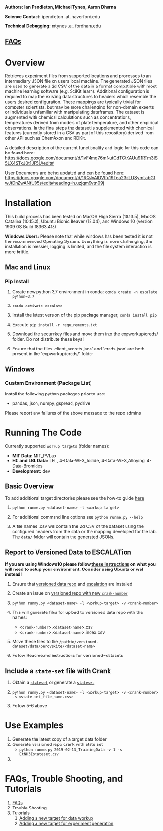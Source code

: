**Authors: Ian Pendleton, Michael Tynes, Aaron Dharna**

**Science Contact:** ipendleton .at. haverford.edu

**Technical Debugging:** mtynes .at. fordham.edu

## [FAQs](https://github.com/darkreactions/ESCALATE_Capture/wiki/Users:-FAQs)

Overview
=================
Retrieves experiment files from supported locations and processes to an intermediary JSON file on users local machine.  The generated JSON files are used to generate a 2d CSV of the data in a format 
compatible with most machine learning software (e.g. SciKit learn).  Additional configuration is required to map the existing
data structures to headers which resemble the users desired configuration.  These mappings are typically trivial for computer
scientists, but may be more challenging for non-domain experts or individuals unfamiliar with manipulating dataframes. The
dataset is augmented with chemical calculations such as concentrations, temperatures derived from models of plate temperature,
and other empirical observations.  In the final steps the dataset is supplemented with chemical features (currently stored in a
CSV as part of this repository) derived from other API such as ChemAxon and RDKit.

A detailed description of the current functionality and logic for this code can be found here: https://docs.google.com/document/d/1vF4mq76mNutCdTCtKAUu91RTm3IS5LX4STxJ0t1JF5U/edit#

User Documents are being updated and can be found here: https://docs.google.com/document/d/1RQJvAlDVIfu19Tea23dLUSymLabGfwJtDnZwANtU05s/edit#heading=h.uzjqm9vtn09j


Installation
============
  This build process has been tested on MacOS High Sierra (10.13.5), MacOS Catalina (10.15.3), Ubuntu Bionic Beaver (18.04), and Windows 10 (version 1909 OS Build 18363.418)

  <b> Windows Users:</b> Please note that while windows has been tested it is not the recommended Operating System. Everything is more challenging, the installation is messier, logging is limited, and the file 
  system interaction is more brittle.

## Mac and Linux
### Pip Install

1. Create new python 3.7 environment in conda: `conda create -n escalate python=3.7`

2. `conda activate escalate`

3. Install the latest version of the pip package manager, `conda install pip`

4. Execute `pip install -r requirements.txt`
   
5. Download the securekey files and move them into the expworkup/creds/ folder. Do not distribute these keys!

6. Ensure that the files 'client_secrets.json' and 'creds.json' are both present in the 'expworkup/creds/' folder

## Windows



### Custom Environment (Package List)
Install the following python packages prior to use:
- pandas, json, numpy, gspread, pydrive

Please report any failures of the above message to the repo admins
 
Running The Code
=================
Currently supported `workup targets` (folder names): 
  * **MIT Data:** MIT_PVLab
  * **HC and LBL Data:** LBL, 4-Data-WF3_Iodide, 4-Data-WF3_Alloying, 4-Data-Bromides
  * **Development:** dev

## Basic Overview
To add additional target directories please see the how-to guide [here](https://github.com/darkreactions/ESCALATE_Capture/wiki/Developers:-Adding-New-Labs-to-devconfig.py)

1. `python runme.py <dataset-name> -l <workup target>` 
  
2. For additional command line options see `python runme.py --help`
  
5. A file named <directory>.csv will contain the 2d CSV of the dataset using the configured headers from the data or the mapping developed for the lab.  The `data/` folder will contain the generated JSONs.

## Report to Versioned Data to ESCALATion
**If you are using Windows10 please follow [these instructions](https://github.com/darkreactions/ESCALATE_Capture/wiki/User:-Configuring-Windows-Environment) on what you will need to setup your environment. Consider using Ubuntu or wsl instead!**

1. Ensure that [versioned data repo](https://gitlab.sd2e.org/sd2program/versioned-datasets) and [escalation](http://escalation.sd2e.org/) are installed

2. Create an issue on [versioned repo with new `crank-number`]()

3. `python runmy.py <dataset-name> -l <workup-target> -v <crank-number>`

4. This will generate files for upload to versioned data repo with the names:
   * <`crank-number`>.<`dataset-name`>.csv
   * <`crank-number`>.<`dataset-name`>.index.csv  

5. Move these files to the `/pathto/versioned-dataset/data/perovskite/<dataset-name>`

6. Follow Readme.md instructions for versioned=datasets

## Include a `state-set` file with Crank

1. Obtain a [`stateset`](https://drive.google.com/open?id=1HrVSv9DN7vJCKNVZ-y4yiwg6vAXxBBw8) or generate a [`stateset`](https://github.com/darkreactions/ESCALATE_Capture)

2. `python runmy.py <dataset-name> -l <workup-target> -v <crank-number> -s <state-set_file_name.csv>`

3. Follow 5-6 above


Use Examples
======================

1. Generate the latest copy of a target data folder
2. Generate versioned repo crank with state set
   * `python runme.py 2019-02-13_TrainingData -v 1 -s EtNH3Istateset.csv` 
3.

FAQs, Trouble Shooting, and Tutorials
======================
1. [FAQs](https://github.com/darkreactions/ESCALATE_Capture/wiki/Users:-FAQs)
2. Trouble Shooting
3. Tutorials
   1. [Adding a new target for data workup](https://github.com/darkreactions/ESCALATE_Capture/wiki/Developers:-Adding-New-Labs-to-devconfig.py)
   2. [Adding a new target for experiment generation]()
